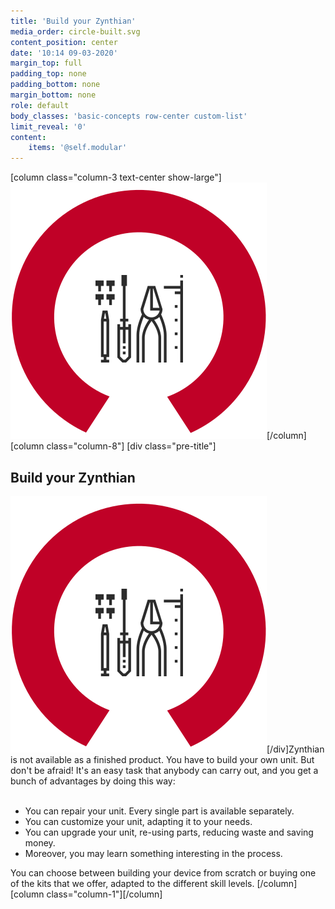 ```yaml
---
title: 'Build your Zynthian'
media_order: circle-built.svg
content_position: center
date: '10:14 09-03-2020'
margin_top: full
padding_top: none
padding_bottom: none
margin_bottom: none
role: default
body_classes: 'basic-concepts row-center custom-list'
limit_reveal: '0'
content:
    items: '@self.modular'
---
```


[column  class="column-3 text-center show-large"]![](circle-built.svg)[/column]
[column class="column-8"]
[div class="pre-title"]<h2>Build your Zynthian</h2> ![](circle-built.svg?classes=show-small)[/div]Zynthian is not available as a finished product. You have to build your own unit. But don't be afraid! It's an easy task that anybody can carry out, and you get a bunch of advantages by doing this way:
<br>
<br>
+ You can repair your unit. Every single part is available separately.
+ You can customize your unit, adapting it to your needs.
+ You can upgrade your unit, re-using parts, reducing waste and saving money.
+ Moreover, you may learn something interesting in the process.

You can choose between building your device from scratch or buying one of the kits that we offer, adapted to the different skill levels.
[/column]
[column class="column-1"][/column]

